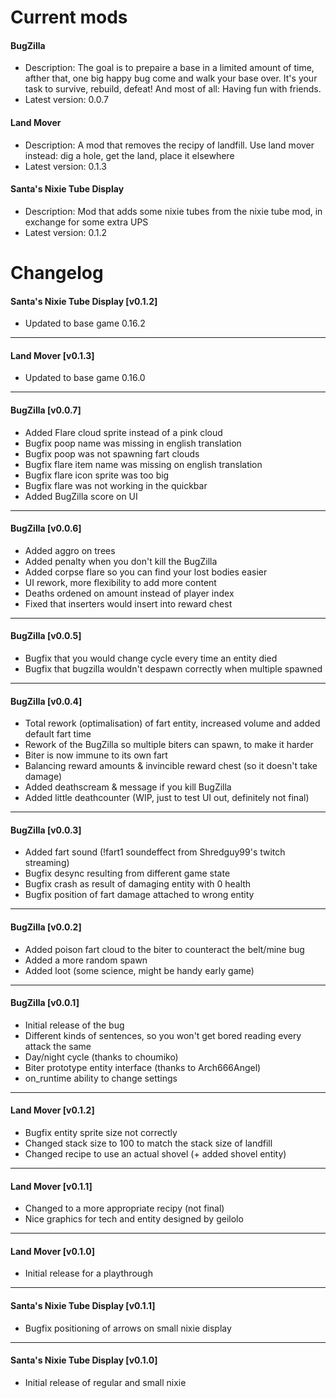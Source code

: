 # Current mods
#### BugZilla
* Description: The goal is to prepaire a base in a limited amount of time, afther that, one big happy bug come and walk your base over. It's your task to survive, rebuild, defeat! And most of all: Having fun with friends.
* Latest version: 0.0.7

#### Land Mover
* Description: A mod that removes the recipy of landfill. Use land mover instead: dig a hole, get the land, place it elsewhere
* Latest version: 0.1.3

#### Santa's Nixie Tube Display
* Description: Mod that adds some nixie tubes from the nixie tube mod, in exchange for some extra UPS
* Latest version: 0.1.2

# Changelog
#### Santa's Nixie Tube Display [v0.1.2]
* Updated to base game 0.16.2

-----
#### Land Mover [v0.1.3]
* Updated to base game 0.16.0

-----
#### BugZilla [v0.0.7]
* Added Flare cloud sprite instead of a pink cloud
* Bugfix poop name was missing in english translation
* Bugfix poop was not spawning fart clouds
* Bugfix flare item name was missing on english translation
* Bugfix flare icon sprite was too big
* Bugfix flare was not working in the quickbar
* Added BugZilla score on UI

-----
#### BugZilla [v0.0.6]
* Added aggro on trees
* Added penalty when you don't kill the BugZilla
* Added corpse flare so you can find your lost bodies easier
* UI rework, more flexibility to add more content
* Deaths ordened on amount instead of player index
* Fixed that inserters would insert into reward chest

-----
#### BugZilla [v0.0.5]
* Bugfix that you would change cycle every time an entity died
* Bugfix that bugzilla wouldn't despawn correctly when multiple spawned

-----
#### BugZilla [v0.0.4]
* Total rework (optimalisation) of fart entity, increased volume and added default fart time
* Rework of the BugZilla so multiple biters can spawn, to make it harder
* Biter is now immune to its own fart
* Balancing reward amounts & invincible reward chest (so it doesn't take damage)
* Added deathscream & message if you kill BugZilla
* Added little deathcounter (WIP, just to test UI out, definitely not final)

-----
#### BugZilla [v0.0.3]
* Added fart sound (!fart1 soundeffect from Shredguy99's twitch streaming)
* Bugfix desync resulting from different game state
* Bugfix crash as result of damaging entity with 0 health
* Bugfix position of fart damage attached to wrong entity

-----
#### BugZilla [v0.0.2]
* Added poison fart cloud to the biter to counteract the belt/mine bug
* Added a more random spawn
* Added loot (some science, might be handy early game)

-----
#### BugZilla [v0.0.1]
* Initial release of the bug
* Different kinds of sentences, so you won't get bored reading every attack the same
* Day/night cycle (thanks to choumiko)
* Biter prototype entity interface (thanks to Arch666Angel)
* on_runtime ability to change settings

-----
#### Land Mover [v0.1.2]
* Bugfix entity sprite size not correctly
* Changed stack size to 100 to match the stack size of landfill
* Changed recipe to use an actual shovel (+ added shovel entity)

-----
#### Land Mover [v0.1.1]
* Changed to a more appropriate recipy (not final)
* Nice graphics for tech and entity designed by geilolo

-----
#### Land Mover [v0.1.0]
* Initial release for a playthrough

-----
#### Santa's Nixie Tube Display [v0.1.1]
* Bugfix positioning of arrows on small nixie display

-----
#### Santa's Nixie Tube Display [v0.1.0]
* Initial release of regular and small nixie
